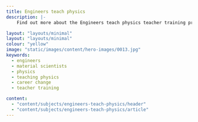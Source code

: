 ```yaml
---
title: Engineers teach physics
description: |-
    Find out more about the Engineers teach physics teacher training programme for engineers and material scientists who want to teach physics.

layout: "layouts/minimal"
layout: "layouts/minimal"
colour: "yellow"
image: "static/images/content/hero-images/0013.jpg"
keywords:
  - engineers
  - material scientists
  - physics
  - teaching physics
  - career change
  - teacher training

content:
  - "content/subjects/engineers-teach-physics/header"
  - "content/subjects/engineers-teach-physics/article"
---
```


